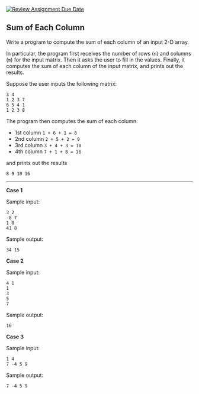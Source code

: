 [![Review Assignment Due Date](https://classroom.github.com/assets/deadline-readme-button-22041afd0340ce965d47ae6ef1cefeee28c7c493a6346c4f15d667ab976d596c.svg)](https://classroom.github.com/a/lnod2jjf)
## Sum of Each Column

Write a program to compute the sum of each column of an input 2-D array.

In particular, the program first receives the number of rows (`n`) and columns (`m`) for the input matrix. Then it asks the user to fill in the values. Finally, it computes the sum of each column of the input matrix, and prints out the results.

Suppose the user inputs the following matrix:
```
3 4
1 2 3 7
6 5 4 1
1 2 3 8
```
The program then computes the sum of each column:
* 1st column `1 + 6 + 1 = 8`
* 2nd column `2 + 5 + 2 = 9`
* 3rd column `3 + 4 + 3 = 10`
* 4th column `7 + 1 + 8 = 16`

and prints out the results
```
8 9 10 16 
```

<hr>


**Case 1**

Sample input:
```
3 2
-8 7
1 0
41 8
```
Sample output:
```
34 15 
```

**Case 2**

Sample input:
```
4 1
1      
3
5
7
```
Sample output:
```
16 
```

**Case 3**

Sample input:
```
1 4
7 -4 5 9
```
Sample output:
```
7 -4 5 9 
```

